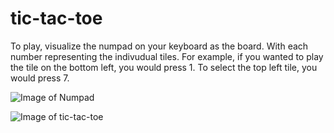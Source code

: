# tic-tac-toe

To play, visualize the numpad on your keyboard as the board. With each number representing the indivudual tiles. 
For example, if you wanted to play the tile on the bottom left, you would press 1. To select the top left tile, you would press 7.

![Image of Numpad](https://upload.wikimedia.org/wikipedia/commons/9/99/Numpad.svg)

![Image of tic-tac-toe](https://i.imgur.com/L8SCdGL.png)
